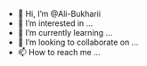 - 👋 Hi, I’m @Ali-Bukharii
- 👀 I’m interested in ...
- 🌱 I’m currently learning ...
- 💞️ I’m looking to collaborate on ...
- 📫 How to reach me ...

<!---
Ali-Bukharii/Ali-Bukharii is a ✨ special ✨ repository because its `README.md` (this file) appears on your GitHub profile.
You can click the Preview link to take a look at your changes.
--->
